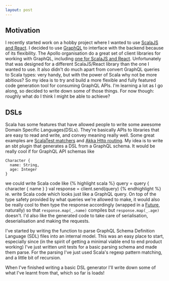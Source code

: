 ```yaml
---
layout: post
---
```

## Motivation
I recently started work on a hobby project where I wanted to use [ScalaJS and React](https://github.com/japgolly/scalajs-react). I decided to use [GraphQL](https://graphql.org/) to interface with the backend because of its flexibility. The Apollo organisation do a great set of client libraries for working with GraphQL, including [one for ScalaJS and React](https://github.com/apollographql/react-apollo-scalajs). Unfortunately that was designed for a different ScalaJS/React library than the one I wanted to use. It also didn't do much apart from convert GraphQL queries to Scala types: very handy, but with the power of Scala why not be more abitious?
So my idea is to try and build a more flexible and fully featured code generation tool for consuming GraphQL APIs. I'm learning a lot as I go along, so decided to write down some of those things. For now though: roughly what do I think I might be able to achieve?
## DSLs
Scala has some features that have allowed people to write some awesome Domain Specific Languages(DSLs). They're basically APIs to libraries that are easy to read and write, and convey meaning really well. Some great examples are [ScalaTest matchers](http://www.scalatest.org/user_guide/using_matchers) and [Akka Http routing](https://doc.akka.io/docs/akka-http/current/routing-dsl/overview.html). My idea is to write an sbt plugin that generates a DSL from a GraphQL schema. It would be really cool if for GraphQL API schemas like
```
Character {
  name: String,
  age: Integer
}
```
we could write Scala code like
{% highlight scala %}
query = query {
  character {
    name
  }
}
val response = client.send(query)
{% endhighlight %}
ie. write Scala code which looks just like a GraphQL query.
On top of the type safety provided by what queries we're allowed to make, it would also be really cool to then type the response accordingly (wrapped in a [Future](https://docs.scala-lang.org/overviews/core/futures.html), naturally) so that
`response.map(_.name)` compiles but `response.map(_.age)` doesn't.
I'd also like the generated code to take care of serialisation, deserialisation and making the requests.

I've started by writing the function to parse GraphQL Schema Definition Language (SDL) files into an internal model. This was an easy place to start, especially since (in the spirit of getting a minimal viable end to end product working) I've just written unit tests for a basic parsing schema and made them parse. For the parsing I've just used Scala's regexp pattern matching, and a little bit of recursion.

When I've finished writing a basic DSL generator I'll write down some of what I've learnt from that, which so far is loads!
